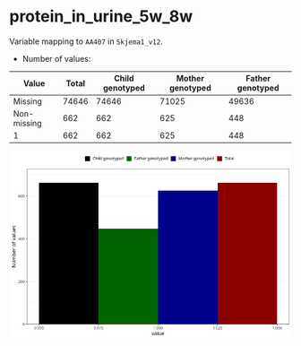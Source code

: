# protein_in_urine_5w_8w
Variable mapping to `AA407` in `Skjema1_v12`.
- Number of values:

| Value | Total | Child genotyped | Mother genotyped | Father genotyped |
| ----- | ----- | --------------- | ---------------- | ---------------- |
| Missing | 74646 | 74646 | 71025 | 49636 |
| Non-missing | 662 | 662 | 625 | 448 |
| 1 | 662 | 662 | 625 | 448 |



![](protein_in_urine_5w_8w_n.png)



